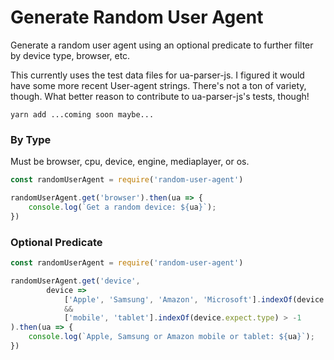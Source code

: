 # Generate Random User Agent

Generate a random user agent using an optional predicate to further filter by device type, browser, etc.

This currently uses the test data files for ua-parser-js.  I figured it would
have some more recent User-agent strings. There's not a ton of variety, though. 
What better reason to contribute to ua-parser-js's tests, though!

```
yarn add ...coming soon maybe...
```

### By Type

Must be browser, cpu, device, engine, mediaplayer, or os.

```javascript
const randomUserAgent = require('random-user-agent')

randomUserAgent.get('browser').then(ua => {
    console.log(`Get a random device: ${ua}`);
})
```

### Optional Predicate

```javascript
const randomUserAgent = require('random-user-agent')

randomUserAgent.get('device',
        device =>
            ['Apple', 'Samsung', 'Amazon', 'Microsoft'].indexOf(device.expect.vendor) > -1
            &&
            ['mobile', 'tablet'].indexOf(device.expect.type) > -1
).then(ua => {
    console.log(`Apple, Samsung or Amazon mobile or tablet: ${ua}`);
})
```